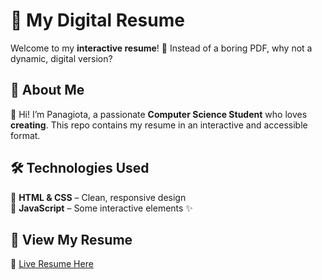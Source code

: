 # 📄 My Digital Resume  

Welcome to my **interactive resume**! 🚀 Instead of a boring PDF, why not a dynamic, digital version?  

## 🎯 About Me  
👋 Hi! I’m Panagiota, a passionate **Computer Science Student** who loves **creating**. This repo contains my resume in an interactive and accessible format.  

## 🛠 Technologies Used  
🔹 **HTML & CSS** – Clean, responsive design  
🔹 **JavaScript** – Some interactive elements ✨   

## 🚀 View My Resume  
📌 [Live Resume Here](https://panagiotataxresume.netlify.app/)  

